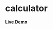 # calculator
<a href ="https://mohamed200111.github.io/calculator/"> <strong> Live Demo </strong> </a>  
